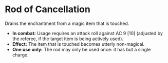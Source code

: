 # Rod of Cancellation

Drains the enchantment from a magic item that is touched.

- **In combat:** Usage requires an attack roll against AC 9 [10] (adjusted by the referee, if the target item is being actively used).
- **Effect:** The item that is touched becomes utterly non-magical.
- **One use only:** The rod may only be used once: it has but a single charge.